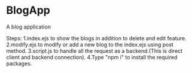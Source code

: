 # BlogApp
 A blog application

Steps:
1.index.ejs to show the blogs in addition to delete and edit feature.
2.modify.ejs to modify or add a new blog to the index.ejs using post method.
3.script.js to handle all the request as a backend.(This is direct client and backend connection).
4.Type "npm i" to install the required packages.
